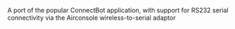 A port of the popular ConnectBot application, with support for RS232 serial connectivity via the Airconsole wireless-to-serial adaptor
